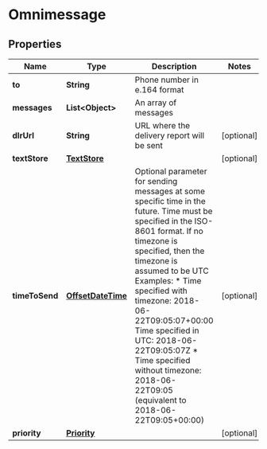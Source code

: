 
# Omnimessage

## Properties
Name | Type | Description | Notes
------------ | ------------- | ------------- | -------------
**to** | **String** | Phone number in e.164 format | 
**messages** | **List&lt;Object&gt;** | An array of messages | 
**dlrUrl** | **String** | URL where the delivery report will be sent |  [optional]
**textStore** | [**TextStore**](TextStore.md) |  |  [optional]
**timeToSend** | [**OffsetDateTime**](OffsetDateTime.md) | Optional parameter for sending messages at some specific time in the future.   Time must be specified in the ISO-8601 format.   If no timezone is specified, then the timezone is assumed to be UTC    Examples:    * Time specified with timezone: 2018-06-22T09:05:07+00:00 Time specified in UTC: 2018-06-22T09:05:07Z   * Time specified without timezone: 2018-06-22T09:05 (equivalent to 2018-06-22T09:05+00:00) |  [optional]
**priority** | [**Priority**](Priority.md) |  |  [optional]



